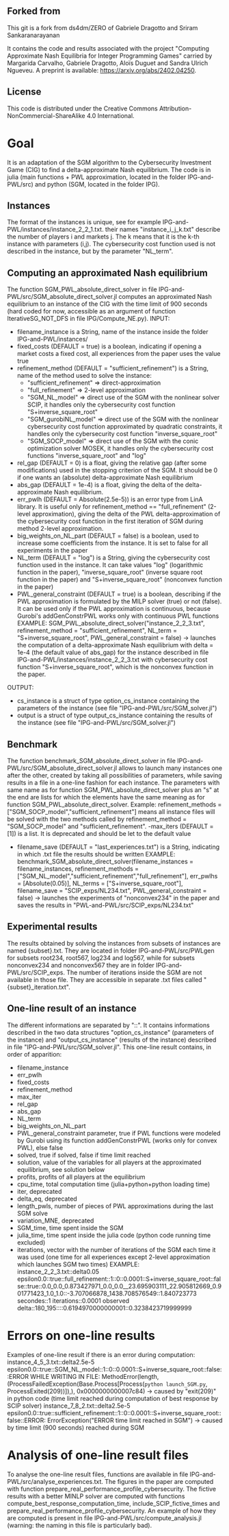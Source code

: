 ## Forked from
This git is a fork from ds4dm/ZERO of Gabriele Dragotto and Sriram Sankaranarayanan

It contains the code and results associated with the project "Computing Approximate Nash Equilibria for Integer Programming Games" carried by Margarida Carvalho, Gabriele Dragotto, Aloïs Duguet and Sandra Ulrich Ngueveu. A preprint is available: https://arxiv.org/abs/2402.04250.

## License
This code is distributed under the Creative Commons Attribution-NonCommercial-ShareAlike 4.0 International.

# Goal
It is an adaptation of the SGM algorithm to the Cybersecurity Investment Game (CIG) to find a delta-approximate Nash equilibrium.
The code is in julia (main functions + PWL approximation, located in the folder IPG-and-PWL/src) and python (SGM, located in the folder IPG).

## Instances
The format of the instances is unique, see for example IPG-and-PWL/instances/instance_2_2_1.txt.
their names "instance_i_j_k.txt" describe the number of players i and markets j. The k means that it is the k-th instance with parameters (i,j).
The cybersecurity cost function used is not described in the instance, but by the parameter "NL_term".

## Computing an approximated Nash equilibrium
The function SGM_PWL_absolute_direct_solver in file IPG-and-PWL/src/SGM_absolute_direct_solver.jl computes an approximated Nash equilibrium to an instance of the CIG with the time limit of 900 seconds (hard coded for now, accessible as an argument of function IterativeSG_NOT_DFS in file IPG/Compute_NE.py).
INPUT:
- filename_instance is a String, name of the instance inside the folder IPG-and-PWL/instances/
- fixed_costs (DEFAULT = true) is a boolean, indicating if opening a market costs a fixed cost, all experiences from the paper uses the value true
- refinement_method (DEFAULT = "sufficient_refinement") is a String, name of the method used to solve the instance:
	- "sufficient_refinement" => direct-approximation
	- "full_refinement" => 2-level approximation
	- "SGM_NL_model" => direct use of the SGM with the nonlinear solver SCIP, it handles only the cybersecurity cost function "S+inverse_square_root"
	- "SGM_gurobiNL_model" => direct use of the SGM with the nonlinear cybersecurity cost function approximated by quadratic constraints, it handles only the cybersecurity cost function "inverse_square_root"
	- "SGM_SOCP_model" => direct use of the SGM with the conic optimization solver MOSEK, it handles only the cybersecurity cost functions "inverse_square_root" and "log"
- rel_gap (DEFAULT = 0) is a float, giving the relative gap (after some modifications) used in the stopping criterion of the SGM. It should be 0 if one wants an (absolute) delta-approximate Nash equilibrium
- abs_gap (DEFAULT = 1e-4) is a float, giving the delta of the delta-approximate Nash equilibrium.
- err_pwlh (DEFAULT = Absolute(2.5e-5)) is an error type from LinA library. It is useful only for refinement_method == "full_refinement" (2-level approximation), giving the delta of the PWL delta-approximation of the cybersecurity cost function in the first iteration of SGM during method 2-level approximation.
- big_weights_on_NL_part (DEFAULT = false) is a boolean, used to increase some coefficients from the instance. It is set to false for all experiments in the paper
- NL_term (DEFAULT = "log") is a String, giving the cybersecurity cost function used in the instance. It can take values "log" (logarithmic function in the paper), "inverse_square_root" (inverse square root function in the paper) and "S+inverse_square_root" (nonconvex function in the paper)
- PWL_general_constraint (DEFAULT = true) is a boolean, describing if the PWL approximation is formulated by the MILP solver (true) or not (false). It can be used only if the PWL approximation is continuous, because Gurobi's addGenConstrPWL works only with continuous PWL functions
EXAMPLE:
SGM_PWL_absolute_direct_solver("instance_2_2_3.txt", refinement_method = "sufficient_refinement", NL_term = "S+inverse_square_root", PWL_general_constraint = false)
-> launches the computation of a delta-approximate Nash equilibrium with delta = 1e-4 (the default value of abs_gap) for the instance described in file IPG-and-PWL/instances/instance_2_2_3.txt with cybersecurity cost function "S+inverse_square_root", which is the nonconvex function in the paper.

OUTPUT:
- cs_instance is a struct of type option_cs_instance containing the parameters of the instance (see file "IPG-and-PWL/src/SGM_solver.jl")
- output is a struct of type output_cs_instance containing the results of the instance (see file "IPG-and-PWL/src/SGM_solver.jl")

## Benchmark
The function benchmark_SGM_absolute_direct_solver in file IPG-and-PWL/src/SGM_absolute_direct_solver.jl allows to launch many instances one after the other, created by taking all possibilities of parameters, while saving results in a file in a one-line fashion for each instance.
The parameters with same name as for function SGM_PWL_absolute_direct_solver plus an "s" at the end are lists for which the elements have the same meaning as for function SGM_PWL_absolute_direct_solver. Example: refinement_methods = ["SGM_SOCP_model","sufficient_refinement"] means all instance files will be solved with the two methods called by refinement_method = "SGM_SOCP_model" and "sufficient_refinement".
-max_iters (DEFAULT = [1]) is a list. It is deprecated and should be let to the default value
- filename_save (DEFAULT = "last_experiences.txt") is a String, indicating in which .txt file the results should be written
EXAMPLE:
benchmark_SGM_absolute_direct_solver(filename_instances = filename_instances, refinement_methods = ["SGM_NL_model","sufficient_refinement","full_refinement"], err_pwlhs = [Absolute(0.05)], NL_terms = ["S+inverse_square_root"], filename_save = "SCIP_exps/NL234.txt", PWL_general_constraint = false)
-> launches the experiments of "nonconvex234" in the paper and saves the results in "PWL-and-PWL/src/SCIP_exps/NL234.txt"

## Experimental results
The results obtained by solving the instances from subsets of instances are named {subset}.txt. They are located in folder IPG-and-PWL/src/PWLgen for subsets root234, root567, log234 and log567, while for subsets nonconvex234 and nonconvex567 they are in folder IPG-and-PWL/src/SCIP_exps. The number of iterations inside the SGM are not available in those file. They are accessible in separate .txt files called "{subset}_iteration.txt".

## One-line result of an instance
The different informations are separated by "::". It contains informations described in the two data structures "option_cs_instance" (parameters of the instance) and "output_cs_instance" (results of the instance) described in file "IPG-and-PWL/src/SGM_solver.jl". 
This one-line result contains, in order of apparition:
- filename_instance
- err_pwlh
- fixed_costs
- refinement_method
- max_iter
- rel_gap
- abs_gap
- NL_term
- big_weights_on_NL_part
- PWL_general_constraint parameter, true if PWL functions were modeled by Gurobi using its function addGenConstrPWL (works only for convex PWL), else false
- solved, true if solved, false if time limit reached
- solution, value of the variables for all players at the approximated equilibrium, see solution below
- profits, profits of all players at the equilibrium
- cpu_time, total computation time (julia+python+python loading time)
- iter, deprecated
- delta_eq, deprecated
- length_pwls, number of pieces of PWL approximations during the last SGM solve
- variation_MNE, deprecated
- SGM_time, time spent inside the SGM
- julia_time, time spent inside the julia code (python code running time excluded)
- iterations, vector with the number of iterations of the SGM each time it was used (one time for all experiences except 2-level approximation which launches SGM two times)
EXAMPLE:
instance_2_2_3.txt::delta0.05 epsilon0.0::true::full_refinement::1::0::0.0001::S+inverse_square_root::false::true::0.0_0.0_0.873427971_0.0_0.0__23.695903111_22.905812669_0.901771423_1.0_1.0::-3.707066878_1438.708576549::1.840723773 secondes::1 iterations::0.0001 observed delta::180_195::::0.6194970000000001::0.3238423719999999

# Errors on one-line results
Examples of one-line result if there is an error during computation:
instance_4_5_3.txt::delta2.5e-5 epsilon0.0::true::SGM_NL_model::1::0::0.0001::S+inverse_square_root::false::ERROR WHILE WRITING IN FILE: MethodError(length, (ProcessFailedException(Base.Process[Process(`python launch_SGM.py`, ProcessExited(209))]),), 0x0000000000007c84)
-> caused by "exit(209)" in python code (time limit reached during computation of best response by SCIP solver)
instance_7_8_2.txt::delta2.5e-5 epsilon0.0::true::sufficient_refinement::1::0::0.0001::S+inverse_square_root::false::ERROR: ErrorException("ERROR time limit reached in SGM")
-> caused by time limit (900 seconds) reached during SGM

# Analysis of one-line result files
To analyse the one-line result files, functions are available in file IPG-and-PWL/src/analyse_experiences.txt.
The figures in the paper are computed with function prepare_real_performance_profile_cybersecurity.
The fictive results with a better MINLP solver are computed with functions compute_best_response_computation_time, include_SCIP_fictive_times and prepare_real_performance_profile_cybersecurity.
An example of how they are computed is present in file IPG-and-PWL/src/compute_analysis.jl (warning: the naming in this file is particularly bad).
